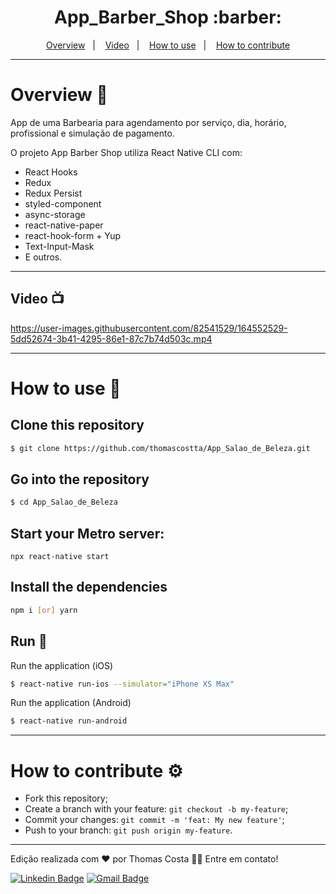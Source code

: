 <h1 align="center">
  App_Barber_Shop :barber:
</h1>

<div align="center"></div>
  
<p align="center">
  <a href="#overview-book">Overview</a>&nbsp;&nbsp;&nbsp;|&nbsp;&nbsp;&nbsp;
  <a href="#video-tv">Video</a>&nbsp;&nbsp;&nbsp;|&nbsp;&nbsp;&nbsp;
  <a href="#how-to-use-toolbox">How to use</a>&nbsp;&nbsp;&nbsp;|&nbsp;&nbsp;&nbsp;
  <a href="#how-to-contribute-gear">How to contribute</a>
</p>

---------------------------

# Overview :book:
 <p>
  App de uma Barbearia para agendamento por serviço, dia, horário, profissional e simulação de pagamento.

  O projeto App Barber Shop utiliza React Native CLI com:
- React Hooks
- Redux
- Redux Persist
- styled-component
- async-storage
- react-native-paper
- react-hook-form + Yup
- Text-Input-Mask
- E outros.
 </p>

---------------------------

## Video :tv:

https://user-images.githubusercontent.com/82541529/164552529-5dd52674-3b41-4295-86e1-87c7b74d503c.mp4

---------------------------

# How to use :toolbox:

## Clone this repository
```bash
$ git clone https://github.com/thomascostta/App_Salao_de_Beleza.git
```
## Go into the repository
```bash
$ cd App_Salao_de_Beleza
```
## Start your Metro server:
`npx react-native start`

## Install the dependencies
```bash
npm i [or] yarn
```
  
## Run :iphone:
Run the application (iOS)
```bash
$ react-native run-ios --simulator="iPhone XS Max"
```
Run the application (Android)
```bash
$ react-native run-android
```
---

# How to contribute :gear:
- Fork this repository;
- Create a branch with your feature: `git checkout -b my-feature`;
- Commit your changes: `git commit -m 'feat: My new feature'`;
- Push to your branch: `git push origin my-feature`.

---


Edição realizada com ❤️ por Thomas Costa 👋🏽 Entre em contato!

[![Linkedin Badge](https://img.shields.io/badge/-Thomas-blue?style=flat-square&logo=Linkedin&logoColor=white&link=https://www.linkedin.com/in/tgmarinho/)](https://www.linkedin.com/in/thomasjeffcosta/) 
[![Gmail Badge](https://img.shields.io/badge/-thomas.jeffcosta@gmail.com-c14438?style=flat-square&logo=Gmail&logoColor=white&link=mailto:thomas.jeffcosta@gmail.com)](mailto:thomas.jeffcosta@gmail.com)
